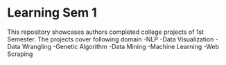 # Learning Sem 1 
This repository showcases authors completed college projects of 1st Semester. 
The projects cover following domain 
-NLP
-Data Visualization 
-Data Wrangling
-Genetic Algorithm 
-Data Mining
-Machine Learning
-Web Scraping

